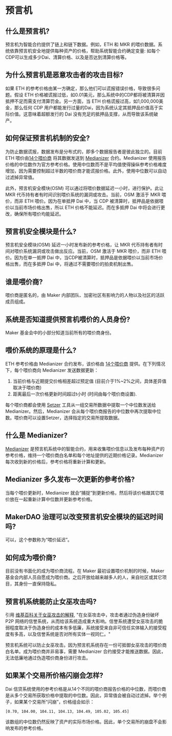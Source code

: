 # 预言机

## 什么是预言机?

预言机为智能合约提供了链上和链下数据。例如，ETH 和 MKR 的喂价数据。系统依靠预言机安全地提供每种资产的价格，帮助系统智能合约确定变量: 如每个CDP可以生成多少Dai、清算价格、以及是否达到清算价格等。

## 为什么预言机是恶意攻击者的攻击目标?

如果 ETH 的参考价格由某一方确定，那么他们可以谎报错误价格，导致很多问题。假设 ETH 价格被谎报过低，如0.01美元，那么系统中的CDP都将被清算并因抵押不足而需支付清算罚金。另一方面，当 ETH 价格谎报过高，如1,000,000美金，那么任何 CDP 用户都能发行过量的Dai，因为系统认定其抵押品价值高于实际价值。这意味着超额发行的 Dai 没有充足的抵押品支撑，从而导致该系统破产。

## 如何保证预言机机制的安全?

为防止数据谎报，数据发布是分布式的，即多个数据报告者是彼此独立的。目前 ETH 喂价由[14个喂价商](https://mkr.tools/system/feeds) 将其数据发送到 [Medianizer](https://github.com/makerdao/medianizer) 合约。Medianizer 使用报告价格的中位数作为官方参考价格。使用中位数而不是平均值使得操纵参考价格难度增加，因为需要控制超过半数的喂价商才能谎报价格。此外，使用中位数可以自动过滤掉异常值。

此外，预言机安全模块\(OSM\) 可以通过将喂价数据延迟一小时，进行保护。此让 MKR 代币持有者有时间识别喂价系统的漏洞或攻击。当前，OSM 激活于 MKR 喂价，而非 ETH 喂价。因为在单抵押 Dai 中，当 CDP 被清算时，抵押品是依据喂价以当前市场价格出售，所以 ETH 价格不能延迟。而在多抵押 Dai 中将会进行更改，确保所有喂价均能延迟。

## 预言机安全模块是什么?

预言机安全模块\(OSM\) 延迟一小时发布新的参考价格，让 MKR 代币持有者有时间对喂价系统漏洞或攻击做出反应。当前，OSM 激活于 MKR 喂价，而非 ETH 喂价。因为在单一抵押 Dai 中，当CDP被清算时，抵押品是依据喂价以当前市场价格出售，而在多抵押 Dai 中，将通过不需要喂价的拍卖机制出售。

## 谁是喂价商?

喂价商是匿名的，由 Maker 内部团队、加密社区有影响力的人物以及社区的活跃成员组成。

## 系统是否知道提供预言机喂价的人员身份?

Maker 基金会中的小部分知道当前所有的喂价商身份。

## 喂价系统的原理是什么?

ETH 参考价格由 Medianizer 合约发布，该价格由 [14个喂价商](https://mkr.tools/system/feeds) 提供。在下列情况下，每个喂价商向 Medianizer 发送数据更新：

1. 当前价格与近期提交价格相差超过预定值 \(目前介于1%~2%之间，具体差异值取决于喂价商\)
2. 距离最后一次价格更新时间超过t小时 \(时间由每个喂价商设置\).

每个喂价商都会使用 [Setzer](https://github.com/makerdao/setzer) 工具从一组交易所数据中提取一个中位数发送给 Medianizer。然后，Medianizer 会从每个喂价商报告的中位数中再次提取中位数。喂价商可以设置Setzer，选择指定的交易所提取数据。

## 什么是 Medianizer?

[Medianizer](https://github.com/makerdao/medianizer) 是预言机系统中的智能合约，用来收集喂价信息以及发布每种资产的参考价格，维持一个喂价商白名单和每个地址提供的近期价格记录。Medianizer 每次收到新的价格后，参考价格将重新计算和更新。

## Medianizer 多久发布一次更新的参考价格?

当每个喂价更新时，Medianizer 就会“捕捉”到更新价格，然后将该价格跟其它喂价放在一起重新计算中位数并更新参考价格。

## MakerDAO 治理可以改变预言机安全模块的延迟时间吗?

可以，这个参数称为“喂价延迟”。

## 如何成为喂价商?

目前没有书面化的成为喂价商流程。在 Maker 最初设置喂价机制的时候，Maker 基金会内部人员自愿成为喂价商。之后开放给越来越多人的人，来自社区或其它项目，其身份一直保持隐私。

## 预言机系统能防止女巫攻击吗?

引用 [维基百科关于女巫攻击的解释](https://en.wikipedia.org/wiki/Sybil_attack), "在女巫攻击中，攻击者通过伪造身份破坏 P2P 网络的信誉系统，从而给该系统造成重大影响。信誉系统遭受女巫攻击的脆弱程度取决于伪造身份的成本有多低廉，系统接受来自非可信任实体输入的接受程度有多高，以及信誉系统是否对所有实体一视同仁。"

预言机系统可以防止女巫攻击。因为预言机系统存在一份可抵御女巫攻击的喂价商白名单。成为喂价商并非易事，需要 Medianizer 合约接受才能推送数据。因此，无法低廉地通过伪造喂价商身份进行攻击。

## 如果某个交易所价格闪崩会怎样?

Dai 信贷系统使用的参考价格是从14个不同的喂价商报告价格的中位数，而喂价商是从多个交易所获取价格中提取的中位数。因此，异常值会被自动过滤掉。举个例子，如果某个交易所“闪崩”，价格组会如示：

`[0.70, 104.00, 104.11, 104.13, 104.49, 105.02, 105.45]`

该数组的中位数仍然反映了资产的实际市场价格。因此，单个交易所的崩盘不会影响发布的参考价格。

